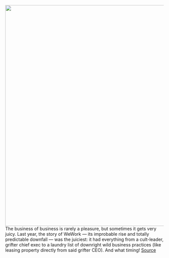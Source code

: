 <img src='https://cdn.vox-cdn.com/thumbor/aADTxO_7wXdh5dlhYdlZSSUCRc4=/0x0:3000x1999/1200x800/filters:focal(1557x473:2037x953)/cdn.vox-cdn.com/uploads/chorus_image/image/66419049/950950068.jpg.0.jpg' width='700px' /><br/>
The business of business is rarely a pleasure, but sometimes it gets very juicy. Last year, the story of WeWork — its improbable rise and totally predictable downfall — was the juiciest: it had everything from a cult-leader, grifter chief exec to a laundry list of downright wild business practices (like leasing property directly from said grifter CEO). And what timing!
<a href='https://www.theverge.com/2020/3/2/21161614/wework-rebekah-neumann-co-founder-bustle-profile-recommendation'> Source <a/>